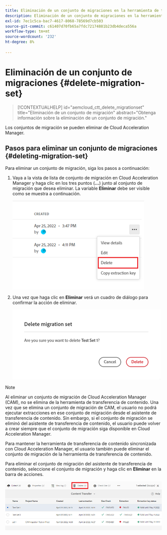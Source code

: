 ```yaml
---
title: Eliminación de un conjunto de migraciones en la herramienta de transferencia de contenido
description: Eliminación de un conjunto de migraciones en la herramienta de transferencia de contenido
exl-id: 7ec1c5ca-bac7-4617-8068-78569d7cb503
source-git-commit: c61407d70fb65a7fdc72174881b23db4deca556a
workflow-type: tm+mt
source-wordcount: '232'
ht-degree: 8%

---
```


# Eliminación de un conjunto de migraciones {#delete-migration-set}

>[!CONTEXTUALHELP]
>id="aemcloud_ctt_delete_migrationset"
>title="Eliminación de un conjunto de migración"
>abstract="Obtenga información sobre la eliminación de un conjunto de migración."

Los conjuntos de migración se pueden eliminar de Cloud Acceleration Manager.

## Pasos para eliminar un conjunto de migraciones {#deleting-migration-set}

Para eliminar un conjunto de migración, siga los pasos a continuación:

1. Vaya a la vista de lista de conjunto de migración en Cloud Acceleration Manager y haga clic en los tres puntos (**...**) junto al conjunto de migración que desea eliminar. La variable **Eliminar** debe ser visible como se muestra a continuación.

   ![imagen](/help/journey-migration/content-transfer-tool/assets-ctt/migration-delete1.png)

1. Una vez que haga clic en **Eliminar** verá un cuadro de diálogo para confirmar la acción de eliminar.

   ![imagen](/help/journey-migration/content-transfer-tool/assets-ctt/migration-delete2.png)

>[!NOTE]
>
>Al eliminar un conjunto de migración de Cloud Acceleration Manager (CAM), no se elimina de la herramienta de transferencia de contenido. Una vez que se elimina un conjunto de migración de CAM, el usuario no podrá ejecutar extracciones en ese conjunto de migración desde el asistente de transferencia de contenido. Sin embargo, si el conjunto de migración se eliminó del asistente de transferencia de contenido, el usuario puede volver a crear siempre que el conjunto de migración siga disponible en Cloud Acceleration Manager.
>
>Para mantener la herramienta de transferencia de contenido sincronizada con Cloud Acceleration Manager, el usuario también puede eliminar el conjunto de migración de la herramienta de transferencia de contenido.

Para eliminar el conjunto de migración del asistente de transferencia de contenido, seleccione el conjunto de migración y haga clic en **Eliminar** en la barra de acciones.

![imagen](/help/journey-migration/content-transfer-tool/assets-ctt/cttcam27.png)
